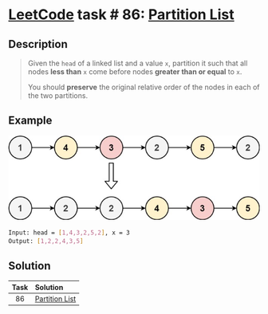 # [LeetCode][leetcode] task # 86: [Partition List][task]

Description
-----------

> Given the `head` of a linked list and a value `x`,
> partition it such that all nodes **less than** `x`
> come before nodes **greater than or equal** to `x`.
> 
> You should **preserve** the original relative order
> of the nodes in each of the two partitions.

Example
-------

![node.png](image/node.png)

```sh
Input: head = [1,4,3,2,5,2], x = 3
Output: [1,2,2,4,3,5]
```

Solution
--------

| Task | Solution                   |
|:----:|:---------------------------|
|  86  | [Partition List][solution] |


[leetcode]: <http://leetcode.com/>
[task]: <https://leetcode.com/problems/remove-duplicates-from-sorted-list/>
[solution]: <https://github.com/wellaxis/witalis-jkit/blob/main/module/tasks/src/main/java/com/witalis/jkit/tasks/core/task/leetcode/h1/p86/option/Practice.java>
